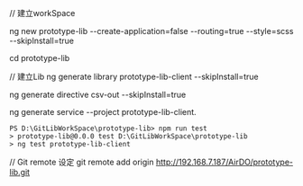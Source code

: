 

// 建立workSpace

ng new prototype-lib --create-application=false  --routing=true --style=scss --skipInstall=true

cd prototype-lib 

// 建立Lib
ng generate library prototype-lib-client  --skipInstall=true

ng generate directive csv-out  --skipInstall=true

ng generate service --project prototype-lib-client.

```
PS D:\GitLibWorkSpace\prototype-lib> npm run test
> prototype-lib@0.0.0 test D:\GitLibWorkSpace\prototype-lib
> ng test prototype-lib-client
```

// Git remote 设定
git remote add origin http://192.168.7.187/AirDO/prototype-lib.git   

